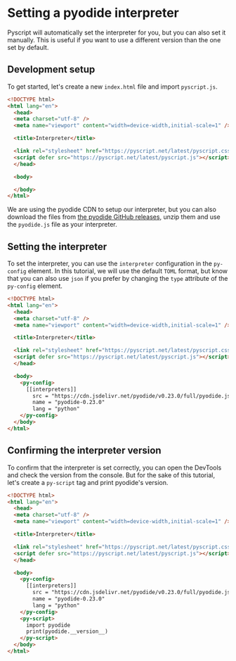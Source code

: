 # Setting a pyodide interpreter

Pyscript will automatically set the interpreter for you, but you can also set it manually. This is useful if you want to use a different version than the one set by default.

## Development setup

To get started, let's create a new `index.html` file and import `pyscript.js`.

```html
<!DOCTYPE html>
<html lang="en">
  <head>
  <meta charset="utf-8" />
  <meta name="viewport" content="width=device-width,initial-scale=1" />

  <title>Interpreter</title>

  <link rel="stylesheet" href="https://pyscript.net/latest/pyscript.css" />
  <script defer src="https://pyscript.net/latest/pyscript.js"></script>
  </head>

  <body>

  </body>
</html>
```

We are using the pyodide CDN to setup our interpreter, but you can also download the files from [the pyodide GitHub releases](https://github.com/pyodide/pyodide/releases/), unzip them and use the `pyodide.js` file as your interpreter.

## Setting the interpreter

To set the interpreter, you can use the `interpreter` configuration in the `py-config` element. In this tutorial, we will use the default `TOML` format, but know that you can also use `json` if you prefer by changing the `type` attribute of the `py-config` element.

```html
<!DOCTYPE html>
<html lang="en">
  <head>
  <meta charset="utf-8" />
  <meta name="viewport" content="width=device-width,initial-scale=1" />

  <title>Interpreter</title>

  <link rel="stylesheet" href="https://pyscript.net/latest/pyscript.css" />
  <script defer src="https://pyscript.net/latest/pyscript.js"></script>
  </head>

  <body>
    <py-config>
      [[interpreters]]
        src = "https://cdn.jsdelivr.net/pyodide/v0.23.0/full/pyodide.js"
        name = "pyodide-0.23.0"
        lang = "python"
    </py-config>
  </body>
</html>
```

## Confirming the interpreter version

To confirm that the interpreter is set correctly, you can open the DevTools and check the version from the console. But for the sake of this tutorial, let's create a `py-script` tag and print pyodide's version.

```html
<!DOCTYPE html>
<html lang="en">
  <head>
  <meta charset="utf-8" />
  <meta name="viewport" content="width=device-width,initial-scale=1" />

  <title>Interpreter</title>

  <link rel="stylesheet" href="https://pyscript.net/latest/pyscript.css" />
  <script defer src="https://pyscript.net/latest/pyscript.js"></script>
  </head>

  <body>
    <py-config>
      [[interpreters]]
        src = "https://cdn.jsdelivr.net/pyodide/v0.23.0/full/pyodide.js"
        name = "pyodide-0.23.0"
        lang = "python"
    </py-config>
    <py-script>
      import pyodide
      print(pyodide.__version__)
    </py-script>
  </body>
</html>
```
